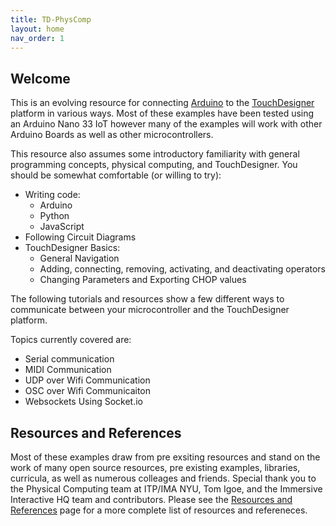 ```yaml
---
title: TD-PhysComp
layout: home
nav_order: 1
---
```


## Welcome 
This is an evolving resource for connecting [Arduino](https://www.arduino.cc/) to the [TouchDesigner](https://derivative.ca/) platform in various ways.  Most of these examples have been tested using an Arduino Nano 33 IoT however many of the examples will work with other Arduino Boards as well as other microcontrollers.  

This resource also assumes some introductory familiarity with general programming concepts, physical computing, and TouchDesigner.  You should be somewhat comfortable (or willing to try): 
 - Writing code:  
    - Arduino 
    - Python
    - JavaScript
 - Following Circuit Diagrams
 - TouchDesigner Basics: 
    - General Navigation 
    - Adding, connecting, removing, activating, and deactivating operators 
    - Changing Parameters and Exporting CHOP values 

The following tutorials and resources show a few different ways to communicate between your microcontroller and the TouchDesigner platform. 

Topics currently covered are:
- Serial communication
- MIDI Communication
- UDP over Wifi Communication
- OSC over Wifi Communicaiton
- Websockets Using Socket.io


## Resources and References
Most of these examples draw from pre exsiting resources and stand on the work of many open source resources, pre existing examples, libraries, curricula, as well as numerous colleages and friends. Special thank you to the Physical Computing team at ITP/IMA NYU, Tom Igoe, and the Immersive Interactive HQ team and contributors.  Please see the [Resources and References](https://riositp.github.io/TDphyscomp/resources) page for a more complete list of resources and refereneces. 

[Just the Docs]: https://just-the-docs.github.io/just-the-docs/
[GitHub Pages]: https://docs.github.com/en/pages
[README]: https://github.com/just-the-docs/just-the-docs-template/blob/main/README.md
[Jekyll]: https://jekyllrb.com
[GitHub Pages / Actions workflow]: https://github.blog/changelog/2022-07-27-github-pages-custom-github-actions-workflows-beta/
[use this template]: https://github.com/just-the-docs/just-the-docs-template/generate